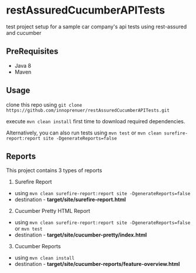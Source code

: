 # restAssuredCucumberAPITests
test project setup for a sample car company's api tests using rest-assured and cucumber

## PreRequisites
* Java 8
* Maven


## Usage 
clone this repo using ```git clone https://github.com/innoprenuer/restAssuredCucumberAPITests.git```

execute ```mvn clean install``` first time to download required dependencies.

Alternatively, you can also run tests using ```mvn test``` or ```mvn clean surefire-report:report site -DgenerateReports=false```

## Reports
This project contains 3 types of reports

1.  Surefire Report
  * using ```mvn clean surefire-report:report site -DgenerateReports=false```
  * destination - **target/site/surefire-report.html**

2.  Cucumber Pretty HTML Report
  * using ```mvn clean surefire-report:report site -DgenerateReports=false``` or ```mvn test```
  * destination - **target/site/cucumber-pretty/index.html**
  
3. Cucumber Reports
  * using ```mvn clean install```
  * destination - **target/site/cucumber-reports/feature-overview.html**
